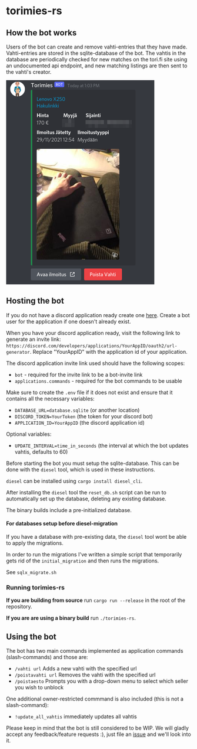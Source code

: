 # torimies-rs

## How the bot works

Users of the bot can create and remove vahti-entries that they have made. Vahti-entries are stored in the sqlite-database of the bot.
The vahtis in the database are periodically checked for new matches on the tori.fi site using an undocumented api endpoint, and new matching listings are then sent to the vahti's creator.

![](./media/demo.png)

## Hosting the bot
If you do not have a discord application ready create one [here](https://discord.com/developers/applications). Create a bot user for the application if one doesn't already exist.

When you have your discord application ready, visit the following link to generate an invite link: `https://discord.com/developers/applications/YourAppID/oauth2/url-generator`.
Replace "YourAppID" with the application id of your application.

The discord application invite link used should have the following scopes:
 - `bot` - required for the invite link to be a bot-invite link
 - `applications.commands` - required for the bot commands to be usable

Make sure to create the `.env` file if it does not exist and ensure that it contains all the necessary variables:
* `DATABASE_URL=database.sqlite` (or another location)
* `DISCORD_TOKEN=YourToken` (the token for your discord bot)
* `APPLICATION_ID=YourAppID` (the discord application id)

Optional variables:
* `UPDATE_INTERVAL=time_in_seconds` (the interval at which the bot updates vahtis, defaults to 60)

Before starting the bot you must setup the sqlite-database. This can be done with the `diesel` tool, which is used in these instructions.

`diesel` can be installed using `cargo install diesel_cli`.

After installing the `diesel` tool the `reset_db.sh` script can be run
to automatically set up the database, deleting any existing database.

The binary builds include a pre-initialized database.

#### For databases setup before diesel-migration

If you have a database with pre-existing data, the `diesel` tool wont be able to apply the migrations.

In order to run the migrations I've written a simple script that temporarily gets rid of the `initial_migration`
and then runs the migrations.

See `sqlx_migrate.sh`

### Running torimies-rs

**If you are building from source** run `cargo run --release` in the root of the repository.

**If you are are using a binary build** run `./torimies-rs`.

## Using the bot

The bot has two main commands implemented as application commands (slash-commands)
and those are:
* `/vahti url` Adds a new vahti with the specified url
* `/poistavahti url` Removes the vahti with the specified url
* `/poistaesto` Prompts you with a drop-down menu to select which seller you wish to unblock


One additional owner-restricted commmand is also included (this is not a slash-command):
* `!update_all_vahtis` immediately updates all vahtis


Please keep in mind that the bot is still considered to be WIP.
We will gladly accept any feedback/feature requests :), just file an [issue](https://github.com/Testausserveri/torimies-rs/issues) and we'll look into it.
